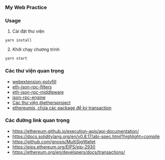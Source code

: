 ### My Web Practice

### Usage

1. Cài đặt thư viện

```shell
yarn install
```

2. Khởi chạy chương trình

```shell
yarn start
```

### Các thư viện quan trọng

- [webextension-polyfill](https://www.npmjs.com/package/webextension-polyfill)
- [eth-json-rpc-filters](https://www.npmjs.com/package/eth-json-rpc-filters)
- [eth-json-rpc-middleware](https://www.npmjs.com/package/eth-json-rpc-middleware)
- [json-rpc-engine](https://github.com/MetaMask/json-rpc-engine)
- [Các thư viện @ethersproject](https://github.com/ethers-io/ethers.js)
- [ethereumjs, chứa các package để ký transaction](https://github.com/ethereumjs/ethereumjs-monorepo)

### Các đường link quan trọng

- https://ethereum.github.io/execution-apis/api-documentation/
- https://docs.soliditylang.org/en/v0.8.17/abi-spec.html?highlight=compile
- https://github.com/gnosis/MultiSigWallet
- https://eips.ethereum.org/EIPS/eip-2930
- https://ethereum.org/en/developers/docs/transactions/
